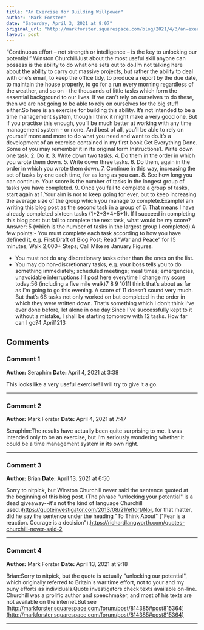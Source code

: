 ```yaml
---
title: "An Exercise for Building Willpower"
author: "Mark Forster"
date: "Saturday, April 3, 2021 at 9:07"
original_url: "http://markforster.squarespace.com/blog/2021/4/3/an-exercise-for-building-willpower.html"
layout: post
---
```


“Continuous effort – not strength or intelligence – is the key to unlocking our potential.” Winston ChurchillJust about the most useful skill anyone can possess is the ability to do what one sets out to do.I’m not talking here about the ability to carry out massive projects, but rather the ability to deal with one’s email, to keep the office tidy, to produce a report by the due date, to maintain the house properly, to go for a run every morning regardless of the weather, and so on - the thousands of little tasks which form the essential background to our lives. If we can’t rely on ourselves to do these, then we are not going to be able to rely on ourselves for the big stuff either.So here is an exercise for building this ability. It’s not intended to be a time management system, though I think it might make a very good one. But if you practise this enough, you’ll be much better at working with any time management system - or none. And best of all, you’ll be able to rely on yourself more and more to do what you need and want to do.It’s a development of an exercise contained in my first book Get Everything Done. Some of you may remember it in its original form.Instructions1. Write down one task.
2. Do it.
3. Write down two tasks.
4. Do them in the order in which you wrote them down.
5. Write down three tasks.
6. Do them, again in the order in which you wrote them down.
7. Continue in this way, increasing the set of tasks by one each time, for as long as you can.
8. See how long you can continue. Your score is the number of tasks in the longest group of tasks you have completed.
9. Once you fail to complete a group of tasks, start again at 1.Your aim is not to keep going for ever, but to keep increasing the average size of the group which you manage to complete.ExampleI am writing this blog post as the second task in a group of 6. That means I have already completed sixteen tasks (1+2+3+4+5+1). If I succeed in completing this blog post but fail to complete the next task, what would be my score? Answer: 5 (which is the number of tasks in the largest group I completed).A few points:- You must complete each task according to how you have defined it, e.g. First Draft of Blog Post; Read “War and Peace” for 15 minutes; Walk 2,000+ Steps; Call Mike re January Figures.
- You must not do any discretionary tasks other than the ones on the list.
- You may do non-discretionary tasks, e.g. your boss tells you to do something immediately; scheduled meetings; meal times; emergencies, unavoidable interruptions.I’ll post here everytime I change my score today:56 (including a five mile walk)7 8 9 1011I think that’s about as far as I’m going to go this evening. A score of 11 doesn’t sound very much. But that’s 66 tasks not only worked on but completed in the order in which they were written down. That’s something which I don’t think I’ve ever done before, let alone in one day.Since I’ve successfully kept to it without a mistake, I shall be starting tomorrow with 12 tasks. How far can I go?4 April1213

## Comments

### Comment 1
**Author:** Seraphim
**Date:** April 4, 2021 at 3:38

This looks like a very useful exercise! I will try to give it a go.

---

### Comment 2
**Author:** Mark Forster
**Date:** April 4, 2021 at 7:47

Seraphim:The results have actually been quite surprising to me. It was intended only to be an exercise, but I'm seriously wondering whether it could be a time management system in its own right.

---

### Comment 3
**Author:** Brian
**Date:** April 13, 2021 at 6:50

Sorry to nitpick, but Winston Churchill never said the sentence quoted at the beginning of this blog post. (The phrase "unlocking your potential" is a dead giveaway--it's not the kind of language Churchill used.)https://quoteinvestigator.com/2013/08/21/effort/Nor, for that matter, did he say the sentence under the heading "To Think About" ("Fear is a reaction. Courage is a decision").https://richardlangworth.com/quotes-churchill-never-said-2

---

### Comment 4
**Author:** Mark Forster
**Date:** April 13, 2021 at 9:18

Brian:Sorry to nitpick, but the quote is actually "unlocking our potential", which originally referred to Britain's war time effort, not to your and my puny efforts as individuals.Quote investigators check texts available on-line. Churchill was a prolific author and speechmaker, and most of his texts are not available on the internet.But see [http://markforster.squarespace.com/forum/post/814385#post815364](http://markforster.squarespace.com/forum/post/814385#post815364)

---
